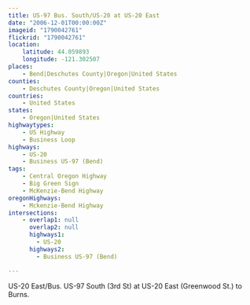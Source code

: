 ```yaml
---
title: US-97 Bus. South/US-20 at US-20 East
date: "2006-12-01T00:00:00Z"
imageid: "1790042761"
flickrid: "1790042761"
location:
    latitude: 44.059893
    longitude: -121.302507
places:
    - Bend|Deschutes County|Oregon|United States
counties:
    - Deschutes County|Oregon|United States
countries:
    - United States
states:
    - Oregon|United States
highwaytypes:
    - US Highway
    - Business Loop
highways:
    - US-20
    - Business US-97 (Bend)
tags:
    - Central Oregon Highway
    - Big Green Sign
    - McKenzie-Bend Highway
oregonHighways:
    - Mckenzie-Bend Highway
intersections:
    - overlap1: null
      overlap2: null
      highways1:
        - US-20
      highways2:
        - Business US-97 (Bend)

---
```

US-20 East/Bus. US-97 South (3rd St) at US-20 East (Greenwood St.) to Burns.